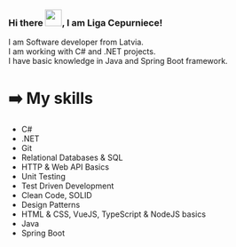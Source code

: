 ### Hi there <img src="https://raw.githubusercontent.com/MartinHeinz/MartinHeinz/master/wave.gif" width="30px">, I am Liga Cepurniece!

I am Software developer from Latvia.  
I am working with C# and .NET projects.  
I have basic knowledge in Java and Spring Boot framework. 

# ➡️ My skills

- C#
- .NET
- Git
- Relational Databases & SQL
- HTTP & Web API Basics
- Unit Testing
- Test Driven Development
- Clean Code, SOLID
- Design Patterns
- HTML & CSS, VueJS, TypeScript & NodeJS basics
- Java
- Spring Boot
